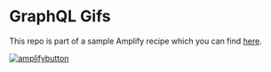 # GraphQL Gifs

This repo is part of a sample Amplify recipe which you can find [here](https://github.com/dabit3/graphql-recipes#giphy-clone).

[![amplifybutton](https://oneclick.amplifyapp.com/button.svg)](https://console.aws.amazon.com/amplify/home#/deploy?repo=https://github.com/mtliendo/graphql-gifs)
